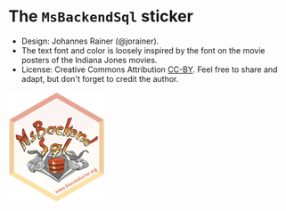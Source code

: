 # The `MsBackendSql` sticker

- Design: Johannes Rainer (@jorainer).
- The text font and color is loosely inspired by the font on the movie posters
  of the Indiana Jones movies.
- License: Creative Commons Attribution
  [CC-BY](https://creativecommons.org/licenses/by/2.0/). Feel free to
  share and adapt, but don't forget to credit the author.

<img src="./MsBackendSql.png" height="200">

